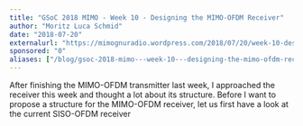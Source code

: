 ```yaml
---
title: "GSoC 2018 MIMO - Week 10 - Designing the MIMO-OFDM Receiver"
author: "Moritz Luca Schmid"
date: "2018-07-20"
externalurl: "https://mimognuradio.wordpress.com/2018/07/20/week-10-designing-the-mimo-ofdm-receiver/"
sponsored: "0"
aliases: ["/blog/gsoc-2018-mimo---week-10---designing-the-mimo-ofdm-receiver", "/news/gsoc-2018-mimo---week-10---designing-the-mimo-ofdm-receiver"]
---
```

After finishing the MIMO-OFDM transmitter last week, I approached the receiver this week and thought a lot about its structure. Before I want to propose a structure for the MIMO-OFDM receiver, let us first have a look at the current SISO-OFDM receiver
<!--more-->